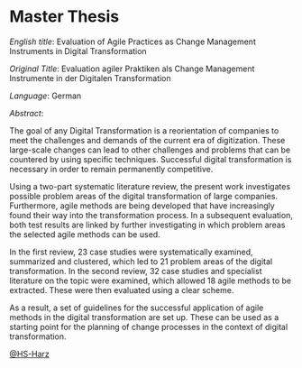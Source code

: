 # Master Thesis

_English title_: Evaluation of Agile Practices as Change Management Instruments in Digital Transformation

_Original Title_: Evaluation agiler Praktiken als Change Management Instrumente in der Digitalen Transformation

_Language_: German

_Abstract_:

The goal of any Digital Transformation is a reorientation of companies to meet the challenges and demands of the current era of digitization. These large-scale changes can lead to other challenges and problems that can be countered by using specific techniques. Successful digital transformation is necessary in order to remain permanently competitive.

Using a two-part systematic literature review, the present work investigates possible problem areas of the digital transformation of large companies. Furthermore, agile methods are being developed that have increasingly found their way into the transformation process. In a subsequent evaluation, both test results are linked by further investigating in which problem areas the selected agile methods can be used.

In the first review, 23 case studies were systematically examined, summarized and clustered, which led to 21 problem areas of the digital transformation. In the second review, 32 case studies and specialist literature on the topic were examined, which allowed 18 agile methods to be extracted. These were then evaluated using a clear scheme.

As a result, a set of guidelines for the successful application of agile methods in the digital transformation are set up. These can be used as a starting point for the planning of change processes in the context of digital transformation.

[@HS-Harz](https://www.hs-harz.de/)
